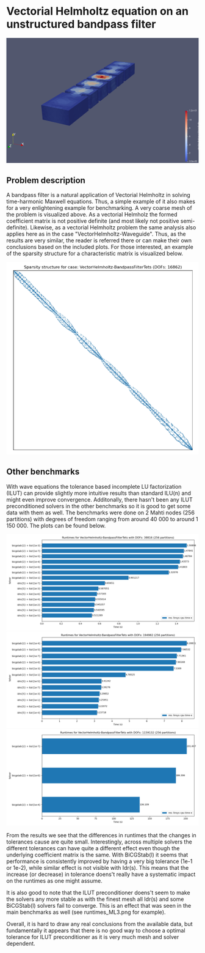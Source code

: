 # Vectorial Helmholtz equation on an unstructured bandpass filter

![Problem Visualization](https://github.com/ElmerCSC/elmer-linsys/blob/main/results/VectorHelmholtz-BandpassFilterTets/vectorHelmholtz-bandpassFilterTets_a08.png?raw=true)

## Problem description

A bandpass filter is a natural application of Vectorial Helmholtz in solving time-harmonic Maxwell equations. Thus, a simple example of it also makes for a very enlightening example for benchmarking. A very coarse mesh of the problem is visualized above. As a vectorial Helmholz the formed coefficient matrix is not positive definite (and most likely not positive semi-definite). Likewise, as a vectorial Helmholtz problem the same analysis also applies here as in the case "VectorHelmholtz-Waveguide". Thus, as the results are very similar, the reader is referred there or can make their own conclusions based on the included plots. For those interested, an example of the sparsity structure for a characteristic matrix is visualized below.

![Sparsity Structure](https://github.com/ElmerCSC/elmer-linsys/blob/main/results/VectorHelmholtz-BandpassFilterTets/sparsity_structure.png?raw=true)

## Other benchmarks

With wave equations the tolerance based incomplete LU factorization (ILUT) can provide slightly more intuitive results than standard ILU(n) and might even improve convergence. Additonally, there hasn't been any ILUT preconditioned solvers in the other benchmarks so it is good to get some data with them as well. The benchmarks were done on 2 Mahti nodes (256 partitions) with degrees of freedom ranging from around 40 000 to around 1 150 000. The plots can be found below.

![Runtimes ML1](https://github.com/ElmerCSC/elmer-linsys/blob/main/results/VectorHelmholtz-BandpassFilterTets/runtimes_ILUT_ML1.png?raw=true)
![Runtimes ML2](https://github.com/ElmerCSC/elmer-linsys/blob/main/results/VectorHelmholtz-BandpassFilterTets/runtimes_ILUT_ML2.png?raw=true)
![Runtimes ML3](https://github.com/ElmerCSC/elmer-linsys/blob/main/results/VectorHelmholtz-BandpassFilterTets/runtimes_ILUT_ML3.png?raw=true)

From the results we see that the differences in runtimes that the changes in tolerances cause are quite small. Interestingly, across multiple solvers the different tolerances can have quite a different effect even though the underlying coefficient matrix is the same. With BiCGStab(l) it seems that performance is consistently improved by having a very big tolerance (1e-1 or 1e-2), while similar effect is not visible with Idr(s). This means that the increase (or decrease) in tolerance doens't really have a systematic impact on the runtimes as one might assume.

It is also good to note that the ILUT preconditioner doens't seem to make the solvers any more stable as with the finest mesh all Idr(s) and some BiCGStab(l) solvers fail to converge. This is an effect that was seen in the main benchmarks as well (see runtimes_ML3.png for example).

Overall, it is hard to draw any real conclusions from the available data, but fundamentally it appears that there is no good way to choose a optimal tolerance for ILUT preconditioner as it is very much mesh and solver dependent.